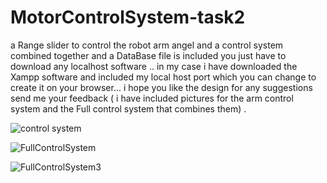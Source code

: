 # MotorControlSystem-task2
a Range slider to control the robot arm angel and a control system combined together and a DataBase file is included you just have to download any localhost software .. in my case i have downloaded the Xampp software and included my local host port which you can change to create it on your browser... i hope you like the design for any suggestions send me your feedback ( i have included pictures for the arm control system and the Full control system that combines them) .


![control system](https://user-images.githubusercontent.com/80005788/123516923-4296e580-d6a7-11eb-86cc-ede54e5ce46d.jpg)


![FullControlSystem](https://user-images.githubusercontent.com/80005788/123516968-7bcf5580-d6a7-11eb-980a-223691d1ea77.jpg)

![FullControlSystem3](https://user-images.githubusercontent.com/80005788/123516912-3a3eaa80-d6a7-11eb-88d3-5b0dd1baaf18.jpg)







